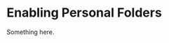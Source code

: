[title]: # (Enabling Personal Folders)
[tags]: # (XXX)
[priority]: # (4211)
# Enabling Personal Folders
Something here.
